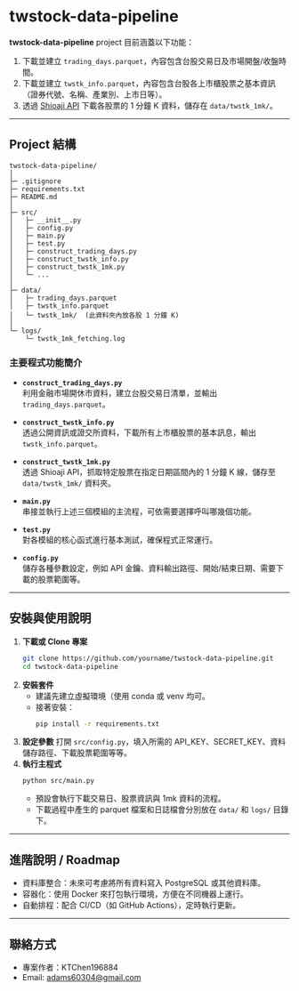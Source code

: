 # twstock-data-pipeline

**twstock-data-pipeline** project 目前涵蓋以下功能：
1. 下載並建立 `trading_days.parquet`，內容包含台股交易日及市場開盤/收盤時間。
2. 下載並建立 `twstk_info.parquet`，內容包含台股各上市櫃股票之基本資訊（證券代號、名稱、產業別、上市日等）。
3. 透過 [Shioaji API](https://github.com/Sinotrade/Shioaji) 下載各股票的 1 分鐘 K 資料，儲存在 `data/twstk_1mk/`。

---

## Project 結構
```
twstock-data-pipeline/
│
├─ .gitignore
├─ requirements.txt
├─ README.md
│
├─ src/
│   ├─ __init__.py
│   ├─ config.py
│   ├─ main.py
│   ├─ test.py
│   ├─ construct_trading_days.py
│   ├─ construct_twstk_info.py
│   ├─ construct_twstk_1mk.py
│   └─ ...
│
├─ data/
│   ├─ trading_days.parquet
│   ├─ twstk_info.parquet
│   └─ twstk_1mk/  (此資料夾內放各股 1 分鐘 K)
│
└─ logs/
    └─ twstk_1mk_fetching.log
```

### 主要程式功能簡介

- **`construct_trading_days.py`**  
  利用金融市場開休市資料，建立台股交易日清單，並輸出 `trading_days.parquet`。

- **`construct_twstk_info.py`**  
  透過公開資訊或證交所資料，下載所有上市櫃股票的基本訊息，輸出 `twstk_info.parquet`。

- **`construct_twstk_1mk.py`**  
  透過 Shioaji API，抓取特定股票在指定日期區間內的 1 分鐘 K 線，儲存至 `data/twstk_1mk/` 資料夾。

- **`main.py`**  
  串接並執行上述三個模組的主流程，可依需要選擇呼叫哪幾個功能。

- **`test.py`**  
  對各模組的核心函式進行基本測試，確保程式正常運行。

- **`config.py`**  
  儲存各種參數設定，例如 API 金鑰、資料輸出路徑、開始/結束日期、需要下載的股票範圍等。

---

## 安裝與使用說明

1. **下載或 Clone 專案**
   ```bash
   git clone https://github.com/yourname/twstock-data-pipeline.git
   cd twstock-data-pipeline
   ```
2. **安裝套件**
   - 建議先建立虛擬環境（使用 conda 或 venv 均可。
   - 接著安裝：
     ```bash
     pip install -r requirements.txt
     ```
3. **設定參數**
   打開 ``src/config.py``，填入所需的 API_KEY、SECRET_KEY、資料儲存路徑、下載股票範圍等等。
4. **執行主程式**
   ```
   python src/main.py
   ```
   - 預設會執行下載交易日、股票資訊與 1mk 資料的流程。
   - 下載過程中產生的 parquet 檔案和日誌檔會分別放在 ``data/`` 和 ``logs/`` 目錄下。
  
---

## 進階說明 / Roadmap
- 資料庫整合：未來可考慮將所有資料寫入 PostgreSQL 或其他資料庫。
- 容器化：使用 Docker 來打包執行環境，方便在不同機器上運行。
- 自動排程：配合 CI/CD（如 GitHub Actions），定時執行更新。

---

## 聯絡方式
- 專案作者：KTChen196884
- Email: adams60304@gmail.com

